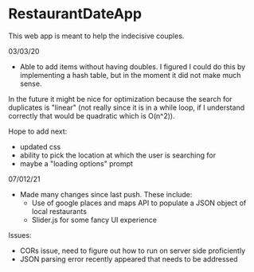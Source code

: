 # RestaurantDateApp

This web app is meant to help the indecisive couples.

03/03/20
- Able to add items without having doubles. I figured I could do this by implementing a hash table, but in the moment it did not make much sense. 

In the future it might be nice for optimization because the search for duplicates is "linear" (not really since it is in a while loop, if I understand correctly that would be quadratic which is O(n^2)).

Hope to add next:
 - updated css
 - ability to pick the location at which the user is searching for 
 - maybe a "loading options" prompt


07/012/21
- Made many changes since last push. These include:
  * Use of google places and maps API to populate a JSON object of local restaurants
  * Slider.js for some fancy UI experience

Issues: 
  * CORs issue, need to figure out how to run on server side proficiently
  * JSON parsing error recently appeared that needs to be addressed

